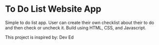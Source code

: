 # To Do List Website App
Simple to do list app. User can create their own checklist about their to do and then check or uncheck it.
Build using HTML, CSS, and Javascript.

This project is inspired by:
Dev Ed
